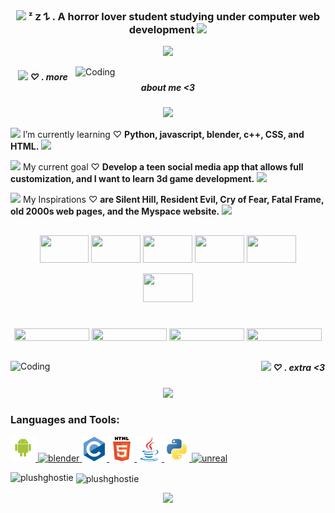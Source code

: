 <h3 align="center"> <img src="https://media.discordapp.net/attachments/1194737908381397139/1198546993753096292/IMG_7387.gif"> ᶻ 𝗓 𐰁 . A horror lover student studying under computer web development <img src="https://media.discordapp.net/attachments/1194737908381397139/1198546993753096292/IMG_7387.gif"> </h3>
<p align="center"> <img src="https://media.discordapp.net/attachments/1194737908381397139/1198582959096221696/IMG_3620.jpg?ex=65bf6e5e&is=65acf95e&hm=9ec3a02998d3e052b03e39612e1f5bc3ac9c845b60980167a5d412dca4ad75cb&"> </p>

<img align="right" alt="Coding" width="400" src="https://camo.githubusercontent.com/c1e2001a428c33df2d9edc842ed1c8c860c51245744beb083e3c4d2f12a244ef/68747470733a2f2f6d656469612e646973636f72646170702e6e65742f6174746163686d656e74732f313139343733373930383338313339373133392f313139383532373439363731393731323239372f556e7469746c6564315f32303234303132313032313933322e706e67">

<h5 align="center"> <img src="https://media.discordapp.net/attachments/1194737908381397139/1198716762867376199/Tumblr_l_7309010290506.gif"> ♡ . more about me <3 </h5>

<p align="center"> <img src="https://media.discordapp.net/attachments/1025549489525760126/1079998236435169280/rosa-byDuffzin-1-1-1.gif"> </p>

<img src="https://media.discordapp.net/attachments/1194737908381397139/1198546994872991794/Tumblr_l_18563478765129.gif"> I’m currently learning ♡ **Python, javascript, blender, c++, CSS, and HTML.** <img src="https://media.discordapp.net/attachments/1194737908381397139/1198687528618836078/IMG_7390.gif">

<img src="https://media.discordapp.net/attachments/1194737908381397139/1198546994872991794/Tumblr_l_18563478765129.gif"> My current goal ♡ **Develop a teen social media app that allows full customization, and I want to learn 3d game development.** <img src="https://media.discordapp.net/attachments/1194737908381397139/1198687529679994900/05311DB4-3B74-45B9-A85D-D7E530DBA5D8.gif">

<img src="https://media.discordapp.net/attachments/1194737908381397139/1198546994872991794/Tumblr_l_18563478765129.gif"> My Inspirations ♡ **are Silent Hill, Resident Evil, Cry of Fear, Fatal Frame, old 2000s web pages, and the Myspace website.** <img src="https://media.discordapp.net/attachments/1194737908381397139/1198687529361219594/01D986FD-768F-42BB-8B53-D85A49B62E7C.gif">

##

<div><center>

<img src="https://media.discordapp.net/attachments/1194737908381397139/1198542195171545218/Untitled2_20240121031745.png" class="fr-fic fr-dii" width="78" height="44.1406">

<img src="https://media.discordapp.net/attachments/1194737908381397139/1198542195922321469/Untitled2_20240121031742.png" class="fr-fic fr-dii" width="79" height="44.7031">

<img src="https://media.discordapp.net/attachments/1194737908381397139/1198542196660518952/Untitled2_20240121031735.png" class="fr-fic fr-dii" width="79" height="44.7031">

<img src="https://media.discordapp.net/attachments/1194737908381397139/1198542196887007262/IMG_3910.png" class="fr-fic fr-dii" width="79" height="44.7031">

<img src="https://media.discordapp.net/attachments/1194737908381397139/1198542197327417364/IMG_3963.png" class="fr-fic fr-dii" width="79" height="44.7031">

<img src="https://media.discordapp.net/attachments/1194737908381397139/1198542196417245224/Untitled2_20240121031740.png" class="fr-fic fr-dii" width="80" height="45.2812"></span></span></p><p><span style="color: #e0f799;">

</center>

#

<div><center>

<img src="https://media.discordapp.net/attachments/1194737908381397139/1198520469654098010/dd85byt-00192981-e259-4bd0-99b3-c88d0d349706.gif" width="120" height="20">

<img src="https://media.discordapp.net/attachments/1194737908381397139/1198520470618787931/toys.gif" width="120" height="20">

<img src="https://media.discordapp.net/attachments/1194737908381397139/1198520470312599612/dreamy.gif" width="120" height="20">

<img src="https://media.discordapp.net/attachments/1194737908381397139/1198520470010601542/defm5bu-9f182a17-4353-4ac9-9ba5-54814c7bff69.gif" width="120" height="20">

</center>

##

<img align="left" alt="Coding" width="400" src="https://media.discordapp.net/attachments/1194737908381397139/1198707531783082155/Untitled4_20240121141534.png">

<h5 align="center"> <img src="https://media.discordapp.net/attachments/1194737908381397139/1198546992914239580/IMG_8367.gif"> ♡ . extra <3 </h5>

<p align="center"> <img src="https://media.discordapp.net/attachments/1025549489525760126/1079998236435169280/rosa-byDuffzin-1-1-1.gif"> </p>

<h3 align="left">Languages and Tools:</h3>
<p align="left"> <a href="https://developer.android.com" target="_blank" rel="noreferrer"> <img src="https://raw.githubusercontent.com/devicons/devicon/master/icons/android/android-original-wordmark.svg" alt="android" width="40" height="40"/> </a> <a href="https://www.blender.org/" target="_blank" rel="noreferrer"> <img src="https://download.blender.org/branding/community/blender_community_badge_white.svg" alt="blender" width="40" height="40"/> </a> <a href="https://www.cprogramming.com/" target="_blank" rel="noreferrer"> <img src="https://raw.githubusercontent.com/devicons/devicon/master/icons/c/c-original.svg" alt="c" width="40" height="40"/> </a> <a href="https://www.w3.org/html/" target="_blank" rel="noreferrer"> <img src="https://raw.githubusercontent.com/devicons/devicon/master/icons/html5/html5-original-wordmark.svg" alt="html5" width="40" height="40"/> </a> <a href="https://www.java.com" target="_blank" rel="noreferrer"> <img src="https://raw.githubusercontent.com/devicons/devicon/master/icons/java/java-original.svg" alt="java" width="40" height="40"/> </a> <a href="https://www.python.org" target="_blank" rel="noreferrer"> <img src="https://raw.githubusercontent.com/devicons/devicon/master/icons/python/python-original.svg" alt="python" width="40" height="40"/> </a> <a href="https://unrealengine.com/" target="_blank" rel="noreferrer"> <img src="https://raw.githubusercontent.com/kenangundogan/fontisto/036b7eca71aab1bef8e6a0518f7329f13ed62f6b/icons/svg/brand/unreal-engine.svg" alt="unreal" width="40" height="40"/> </a> </p>

<p><img align="left" src="https://github-readme-stats.vercel.app/api/top-langs?username=plushghostie&show_icons=true&locale=en&layout=compact" alt="plushghostie" /></p>

<p>&nbsp;<img align="center" src="https://github-readme-stats.vercel.app/api?username=plushghostie&show_icons=true&locale=en" alt="plushghostie" /></p>

<p align="center"> <img src="https://media.discordapp.net/attachments/1194737908381397139/1198582959096221696/IMG_3620.jpg?ex=65bf6e5e&is=65acf95e&hm=9ec3a02998d3e052b03e39612e1f5bc3ac9c845b60980167a5d412dca4ad75cb&"> </p>
